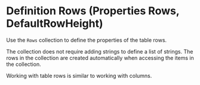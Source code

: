 # Definition Rows (Properties Rows, DefaultRowHeight)


Use the `Rows` collection to define the properties of the table rows.

The collection does not require adding strings to define a list of strings. The rows in the collection are created automatically when accessing the items in the collection.

Working with table rows is similar to working with columns.
